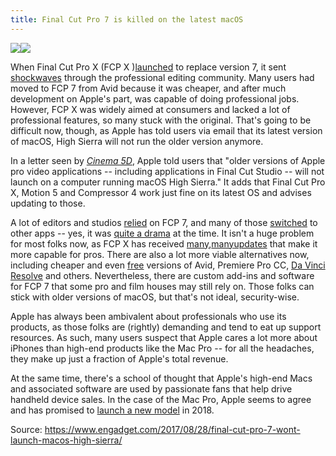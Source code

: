 ```yaml
---
title: Final Cut Pro 7 is killed on the latest macOS
---
```


![](https://o.aolcdn.com/images/dims?quality=100&image_uri=http%3A%2F%2Fo.aolcdn.com%2Fhss%2Fstorage%2Fmidas%2F10d9c95a229b76151ebe2b98226617fe%2F205606520%2FFCP-7-discontinued-2017-08-28-01.jpg)![](https://o.aolcdn.com/images/dims?quality=100&image_uri=http%3A%2F%2Fo.aolcdn.com%2Fhss%2Fstorage%2Fmidas%2F10d9c95a229b76151ebe2b98226617fe%2F205606520%2FFCP-7-discontinued-2017-08-28-01.jpg&client=cbc79c14efcebee57402&signature=53baf2cc486f99cb7be5b114d9d13b19b23d1c18)

When Final Cut Pro X \(FCP X \)[launched](https://www.engadget.com/2011/06/21/apple-final-cut-pro-x-now-available-on-mac-app-store/) to replace version 7, it sent [shockwaves](https://www.engadget.com/2011/06/29/apple-posts-final-cut-pro-x-faq-following-backlash-promises-mul/) through the professional editing community. Many users had moved to FCP 7 from Avid because it was cheaper, and after much development on Apple's part, was capable of doing professional jobs. However, FCP X was widely aimed at consumers and lacked a lot of professional features, so many stuck with the original. That's going to be difficult now, though, as Apple has told users via email that its latest version of macOS, High Sierra will not run the older version anymore.

In a letter seen by [_Cinema 5D_](https://www.cinema5d.com/final-cut-pro-7-is-finally-dead-time-to-move-on/), Apple told users that "older versions of Apple pro video applications -- including applications in Final Cut Studio -- will not launch on a computer running macOS High Sierra." It adds that Final Cut Pro X, Motion 5 and Compressor 4 work just fine on its latest OS and advises updating to those.

A lot of editors and studios [relied](https://www.engadget.com/2011/06/24/conans-editors-really-love-final-cut-pro-x-or-maybe-they-don/) on FCP 7, and many of those [switched](https://www.engadget.com/2011/09/08/sales-of-adobe-video-tools-grow-thanks-to-final-cut-x/) to other apps -- yes, it was [quite a drama](https://www.engadget.com/2011/07/01/adobe-lures-unhappy-final-cut-pro-x-users-with-half-price-video/) at the time. It isn't a huge problem for most folks now, as FCP X has received [many](https://www.engadget.com/2012/10/23/apple-updates-final-cut-pro-x/),[many](https://www.engadget.com/2016/02/05/apple-final-cut-pro-x-4k-export-apple-devices/)[updates](https://www.engadget.com/2012/10/23/apple-updates-final-cut-pro-x/) that make it more capable for pros. There are also a lot more viable alternatives now, including cheaper and even [free](https://www.engadget.com/2017/08/01/avid-media-composer-first-free-app-hands-on/) versions of Avid, Premiere Pro CC, [Da Vinci Resolve](https://www.blackmagicdesign.com/products/davinciresolve/) and others. Nevertheless, there are custom add-ins and software for FCP 7 that some pro and film houses may still rely on. Those folks can stick with older versions of macOS, but that's not ideal, security-wise.

Apple has always been ambivalent about professionals who use its products, as those folks are \(rightly\) demanding and tend to eat up support resources. As such, many users suspect that Apple cares a lot more about iPhones than high-end products like the Mac Pro -- for all the headaches, they make up just a fraction of Apple's total revenue.

At the same time, there's a school of thought that Apple's high-end Macs and associated software are used by passionate fans that help drive handheld device sales. In the case of the Mac Pro, Apple seems to agree and has promised to [launch a new model](https://www.engadget.com/2017/04/04/apple-is-sorry-about-the-mac-pro/) in 2018.

Source: https://www.engadget.com/2017/08/28/final-cut-pro-7-wont-launch-macos-high-sierra/


